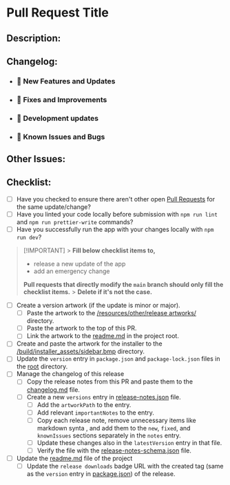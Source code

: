 # Pull Request Title

## Description:

## Changelog:

- ### 🎉 New Features and Updates

- ### 🔨 Fixes and Improvements

- ### 🚀 Development updates

- ### 🐜 Known Issues and Bugs

## Other Issues:

## Checklist:

- [ ] Have you checked to ensure there aren't other open [Pull Requests](https://github.com/Sandakan/Nora/pulls) for the same update/change?
- [ ] Have you linted your code locally before submission with `npm run lint` and `npm run prettier-write` commands?
- [ ] Have you successfully run the app with your changes locally with `npm run dev`?

> [!IMPORTANT] > **Fill below checklist items to,**
>
> - release a new update of the app
> - add an emergency change
>
> **Pull requests that directly modify the `main` branch should only fill the checklist items.** > **Delete if it's not the case.**

- [ ] Create a version artwork (if the update is minor or major).
  - [ ] Paste the artwork to the [/resources/other/release artworks/](https://github.com/Sandakan/Nora/tree/master/resources/other/release%20artworks) directory.
  - [ ] Paste the artwork to the top of this PR.
  - [ ] Link the artwork to the [readme.md](https://github.com/Sandakan/Nora/tree/master/readme.md) in the project root.
- [ ] Create and paste the artwork for the installer to the [/build/installer_assets/sidebar.bmp](https://github.com/Sandakan/Nora/tree/master/build/installer_assets/sidebar.bmp) directory.
- [ ] Update the `version` entry in `package.json` and `package-lock.json` files in the [root](https://github.com/Sandakan/Nora/tree/master/) directory.
- [ ] Manage the changelog of this release
  - [ ] Copy the release notes from this PR and paste them to the [changelog.md](https://github.com/Sandakan/Nora/tree/master/changelog.md) file.
  - [ ] Create a new `versions` entry in [release-notes.json](https://github.com/Sandakan/Nora/tree/master/release-notes.json) file.
    - [ ] Add the `artworkPath` to the entry.
    - [ ] Add relevant `importantNotes` to the entry.
    - [ ] Copy each release note, remove unnecessary items like markdown synta , and add them to the `new`, `fixed`, and `knownIssues` sections separately in the `notes` entry.
    - [ ] Update these changes also in the `latestVersion` entry in that file.
    - [ ] Verify the file with the [release-notes-schema.json](https://github.com/Sandakan/Nora/tree/master/release-notes-schema.json) file.
- [ ] Update the [readme.md](https://github.com/Sandakan/Nora/tree/master/readme.md) file of the project
  - [ ] Update the `release downloads` badge URL with the created tag (same as the `version` entry in [package.json](https://github.com/Sandakan/Nora/tree/master/package.json)) of the release.
